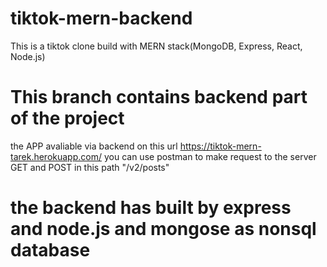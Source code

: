 # tiktok-mern-backend
This is a tiktok clone build with MERN stack(MongoDB, Express, React, Node.js)

# This branch contains backend part of the project
the APP avaliable via backend on this url 
 https://tiktok-mern-tarek.herokuapp.com/
 you can use postman to make request to the server 
    GET and POST in this path "/v2/posts"
# the backend has built by express and node.js and mongose as nonsql database 
